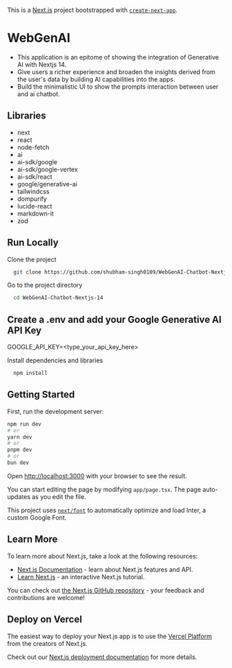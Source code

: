 This is a [Next.js](https://nextjs.org/) project bootstrapped with [`create-next-app`](https://github.com/vercel/next.js/tree/canary/packages/create-next-app).

# WebGenAI
- This application is an epitome of showing the integration of Generative AI with Nextjs 14.
- Give users a richer experience and broaden the insights derived from the user's data by building AI capabilities into the apps.
- Build the minimalistic UI to show the prompts interaction between user and ai chatbot.

## Libraries

- next
- react
- node-fetch
- ai
- ai-sdk/google
- ai-sdk/google-vertex
- ai-sdk/react
- google/generative-ai
- tailwindcss
- dompurify
- lucide-react
- markdown-it
- zod

## Run Locally

Clone the project

```bash
  git clone https://github.com/shubham-singh0109/WebGenAI-Chatbot-Nextjs-14.git
```

Go to the project directory

```bash
  cd WebGenAI-Chatbot-Nextjs-14
```
## Create a .env and add your Google Generative AI API Key

GOOGLE_API_KEY=<type_your_api_key_here>

Install dependencies and libraries

```bash
  npm install
```

## Getting Started

First, run the development server:

```bash
npm run dev
# or
yarn dev
# or
pnpm dev
# or
bun dev
```

Open [http://localhost:3000](http://localhost:3000) with your browser to see the result.

You can start editing the page by modifying `app/page.tsx`. The page auto-updates as you edit the file.

This project uses [`next/font`](https://nextjs.org/docs/basic-features/font-optimization) to automatically optimize and load Inter, a custom Google Font.

## Learn More

To learn more about Next.js, take a look at the following resources:

- [Next.js Documentation](https://nextjs.org/docs) - learn about Next.js features and API.
- [Learn Next.js](https://nextjs.org/learn) - an interactive Next.js tutorial.

You can check out [the Next.js GitHub repository](https://github.com/vercel/next.js/) - your feedback and contributions are welcome!

## Deploy on Vercel

The easiest way to deploy your Next.js app is to use the [Vercel Platform](https://vercel.com/new?utm_medium=default-template&filter=next.js&utm_source=create-next-app&utm_campaign=create-next-app-readme) from the creators of Next.js.

Check out our [Next.js deployment documentation](https://nextjs.org/docs/deployment) for more details.
